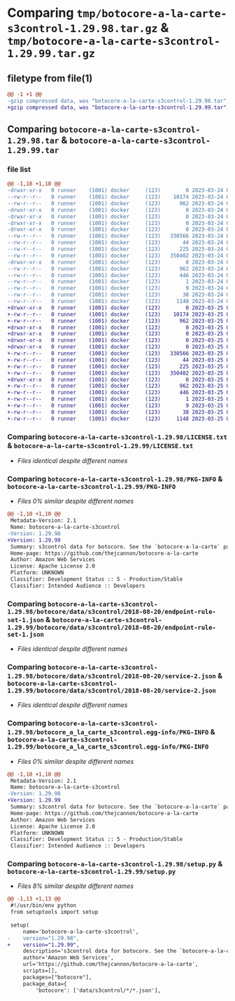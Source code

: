 # Comparing `tmp/botocore-a-la-carte-s3control-1.29.98.tar.gz` & `tmp/botocore-a-la-carte-s3control-1.29.99.tar.gz`

## filetype from file(1)

```diff
@@ -1 +1 @@
-gzip compressed data, was "botocore-a-la-carte-s3control-1.29.98.tar", last modified: Fri Mar 24 01:24:41 2023, max compression
+gzip compressed data, was "botocore-a-la-carte-s3control-1.29.99.tar", last modified: Sat Mar 25 01:23:09 2023, max compression
```

## Comparing `botocore-a-la-carte-s3control-1.29.98.tar` & `botocore-a-la-carte-s3control-1.29.99.tar`

### file list

```diff
@@ -1,18 +1,18 @@
-drwxr-xr-x   0 runner    (1001) docker     (123)        0 2023-03-24 01:24:41.198152 botocore-a-la-carte-s3control-1.29.98/
--rw-r--r--   0 runner    (1001) docker     (123)    10174 2023-03-24 01:24:41.000000 botocore-a-la-carte-s3control-1.29.98/LICENSE.txt
--rw-r--r--   0 runner    (1001) docker     (123)      962 2023-03-24 01:24:41.198152 botocore-a-la-carte-s3control-1.29.98/PKG-INFO
-drwxr-xr-x   0 runner    (1001) docker     (123)        0 2023-03-24 01:24:41.198152 botocore-a-la-carte-s3control-1.29.98/botocore/
-drwxr-xr-x   0 runner    (1001) docker     (123)        0 2023-03-24 01:24:41.198152 botocore-a-la-carte-s3control-1.29.98/botocore/data/
-drwxr-xr-x   0 runner    (1001) docker     (123)        0 2023-03-24 01:24:41.198152 botocore-a-la-carte-s3control-1.29.98/botocore/data/s3control/
-drwxr-xr-x   0 runner    (1001) docker     (123)        0 2023-03-24 01:24:41.198152 botocore-a-la-carte-s3control-1.29.98/botocore/data/s3control/2018-08-20/
--rw-r--r--   0 runner    (1001) docker     (123)   330566 2023-03-24 01:23:57.000000 botocore-a-la-carte-s3control-1.29.98/botocore/data/s3control/2018-08-20/endpoint-rule-set-1.json
--rw-r--r--   0 runner    (1001) docker     (123)       44 2023-03-24 01:23:57.000000 botocore-a-la-carte-s3control-1.29.98/botocore/data/s3control/2018-08-20/examples-1.json
--rw-r--r--   0 runner    (1001) docker     (123)      225 2023-03-24 01:23:57.000000 botocore-a-la-carte-s3control-1.29.98/botocore/data/s3control/2018-08-20/paginators-1.json
--rw-r--r--   0 runner    (1001) docker     (123)   350402 2023-03-24 01:23:57.000000 botocore-a-la-carte-s3control-1.29.98/botocore/data/s3control/2018-08-20/service-2.json
-drwxr-xr-x   0 runner    (1001) docker     (123)        0 2023-03-24 01:24:41.198152 botocore-a-la-carte-s3control-1.29.98/botocore_a_la_carte_s3control.egg-info/
--rw-r--r--   0 runner    (1001) docker     (123)      962 2023-03-24 01:24:41.000000 botocore-a-la-carte-s3control-1.29.98/botocore_a_la_carte_s3control.egg-info/PKG-INFO
--rw-r--r--   0 runner    (1001) docker     (123)      446 2023-03-24 01:24:41.000000 botocore-a-la-carte-s3control-1.29.98/botocore_a_la_carte_s3control.egg-info/SOURCES.txt
--rw-r--r--   0 runner    (1001) docker     (123)        1 2023-03-24 01:24:41.000000 botocore-a-la-carte-s3control-1.29.98/botocore_a_la_carte_s3control.egg-info/dependency_links.txt
--rw-r--r--   0 runner    (1001) docker     (123)        9 2023-03-24 01:24:41.000000 botocore-a-la-carte-s3control-1.29.98/botocore_a_la_carte_s3control.egg-info/top_level.txt
--rw-r--r--   0 runner    (1001) docker     (123)       38 2023-03-24 01:24:41.198152 botocore-a-la-carte-s3control-1.29.98/setup.cfg
--rw-r--r--   0 runner    (1001) docker     (123)     1148 2023-03-24 01:24:41.000000 botocore-a-la-carte-s3control-1.29.98/setup.py
+drwxr-xr-x   0 runner    (1001) docker     (123)        0 2023-03-25 01:23:09.717147 botocore-a-la-carte-s3control-1.29.99/
+-rw-r--r--   0 runner    (1001) docker     (123)    10174 2023-03-25 01:23:09.000000 botocore-a-la-carte-s3control-1.29.99/LICENSE.txt
+-rw-r--r--   0 runner    (1001) docker     (123)      962 2023-03-25 01:23:09.717147 botocore-a-la-carte-s3control-1.29.99/PKG-INFO
+drwxr-xr-x   0 runner    (1001) docker     (123)        0 2023-03-25 01:23:09.717147 botocore-a-la-carte-s3control-1.29.99/botocore/
+drwxr-xr-x   0 runner    (1001) docker     (123)        0 2023-03-25 01:23:09.717147 botocore-a-la-carte-s3control-1.29.99/botocore/data/
+drwxr-xr-x   0 runner    (1001) docker     (123)        0 2023-03-25 01:23:09.717147 botocore-a-la-carte-s3control-1.29.99/botocore/data/s3control/
+drwxr-xr-x   0 runner    (1001) docker     (123)        0 2023-03-25 01:23:09.717147 botocore-a-la-carte-s3control-1.29.99/botocore/data/s3control/2018-08-20/
+-rw-r--r--   0 runner    (1001) docker     (123)   330566 2023-03-25 01:22:12.000000 botocore-a-la-carte-s3control-1.29.99/botocore/data/s3control/2018-08-20/endpoint-rule-set-1.json
+-rw-r--r--   0 runner    (1001) docker     (123)       44 2023-03-25 01:22:12.000000 botocore-a-la-carte-s3control-1.29.99/botocore/data/s3control/2018-08-20/examples-1.json
+-rw-r--r--   0 runner    (1001) docker     (123)      225 2023-03-25 01:22:12.000000 botocore-a-la-carte-s3control-1.29.99/botocore/data/s3control/2018-08-20/paginators-1.json
+-rw-r--r--   0 runner    (1001) docker     (123)   350402 2023-03-25 01:22:12.000000 botocore-a-la-carte-s3control-1.29.99/botocore/data/s3control/2018-08-20/service-2.json
+drwxr-xr-x   0 runner    (1001) docker     (123)        0 2023-03-25 01:23:09.717147 botocore-a-la-carte-s3control-1.29.99/botocore_a_la_carte_s3control.egg-info/
+-rw-r--r--   0 runner    (1001) docker     (123)      962 2023-03-25 01:23:09.000000 botocore-a-la-carte-s3control-1.29.99/botocore_a_la_carte_s3control.egg-info/PKG-INFO
+-rw-r--r--   0 runner    (1001) docker     (123)      446 2023-03-25 01:23:09.000000 botocore-a-la-carte-s3control-1.29.99/botocore_a_la_carte_s3control.egg-info/SOURCES.txt
+-rw-r--r--   0 runner    (1001) docker     (123)        1 2023-03-25 01:23:09.000000 botocore-a-la-carte-s3control-1.29.99/botocore_a_la_carte_s3control.egg-info/dependency_links.txt
+-rw-r--r--   0 runner    (1001) docker     (123)        9 2023-03-25 01:23:09.000000 botocore-a-la-carte-s3control-1.29.99/botocore_a_la_carte_s3control.egg-info/top_level.txt
+-rw-r--r--   0 runner    (1001) docker     (123)       38 2023-03-25 01:23:09.717147 botocore-a-la-carte-s3control-1.29.99/setup.cfg
+-rw-r--r--   0 runner    (1001) docker     (123)     1148 2023-03-25 01:23:09.000000 botocore-a-la-carte-s3control-1.29.99/setup.py
```

### Comparing `botocore-a-la-carte-s3control-1.29.98/LICENSE.txt` & `botocore-a-la-carte-s3control-1.29.99/LICENSE.txt`

 * *Files identical despite different names*

### Comparing `botocore-a-la-carte-s3control-1.29.98/PKG-INFO` & `botocore-a-la-carte-s3control-1.29.99/PKG-INFO`

 * *Files 0% similar despite different names*

```diff
@@ -1,10 +1,10 @@
 Metadata-Version: 2.1
 Name: botocore-a-la-carte-s3control
-Version: 1.29.98
+Version: 1.29.99
 Summary: s3control data for botocore. See the `botocore-a-la-carte` package for more info.
 Home-page: https://github.com/thejcannon/botocore-a-la-carte
 Author: Amazon Web Services
 License: Apache License 2.0
 Platform: UNKNOWN
 Classifier: Development Status :: 5 - Production/Stable
 Classifier: Intended Audience :: Developers
```

### Comparing `botocore-a-la-carte-s3control-1.29.98/botocore/data/s3control/2018-08-20/endpoint-rule-set-1.json` & `botocore-a-la-carte-s3control-1.29.99/botocore/data/s3control/2018-08-20/endpoint-rule-set-1.json`

 * *Files identical despite different names*

### Comparing `botocore-a-la-carte-s3control-1.29.98/botocore/data/s3control/2018-08-20/service-2.json` & `botocore-a-la-carte-s3control-1.29.99/botocore/data/s3control/2018-08-20/service-2.json`

 * *Files identical despite different names*

### Comparing `botocore-a-la-carte-s3control-1.29.98/botocore_a_la_carte_s3control.egg-info/PKG-INFO` & `botocore-a-la-carte-s3control-1.29.99/botocore_a_la_carte_s3control.egg-info/PKG-INFO`

 * *Files 0% similar despite different names*

```diff
@@ -1,10 +1,10 @@
 Metadata-Version: 2.1
 Name: botocore-a-la-carte-s3control
-Version: 1.29.98
+Version: 1.29.99
 Summary: s3control data for botocore. See the `botocore-a-la-carte` package for more info.
 Home-page: https://github.com/thejcannon/botocore-a-la-carte
 Author: Amazon Web Services
 License: Apache License 2.0
 Platform: UNKNOWN
 Classifier: Development Status :: 5 - Production/Stable
 Classifier: Intended Audience :: Developers
```

### Comparing `botocore-a-la-carte-s3control-1.29.98/setup.py` & `botocore-a-la-carte-s3control-1.29.99/setup.py`

 * *Files 8% similar despite different names*

```diff
@@ -1,13 +1,13 @@
 #!/usr/bin/env python
 from setuptools import setup
 
 setup(
     name='botocore-a-la-carte-s3control',
-    version="1.29.98",
+    version="1.29.99",
     description='s3control data for botocore. See the `botocore-a-la-carte` package for more info.',
     author='Amazon Web Services',
     url='https://github.com/thejcannon/botocore-a-la-carte',
     scripts=[],
     packages=["botocore"],
     package_data={
         'botocore': ['data/s3control/*/*.json'],
```


